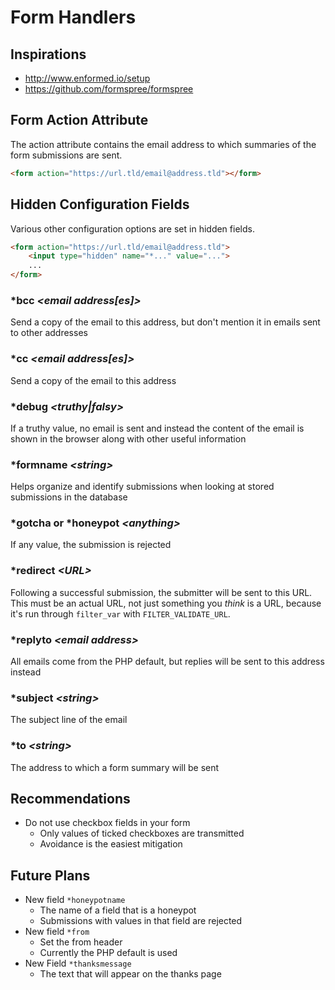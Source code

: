 # Form Handlers

## Inspirations

-   http://www.enformed.io/setup
-   https://github.com/formspree/formspree

## Form Action Attribute

The action attribute contains the email address to which
summaries of the form submissions are sent.

```html
<form action="https://url.tld/email@address.tld"></form>
```

## Hidden Configuration Fields

Various other configuration options are set in hidden fields.

```html
<form action="https://url.tld/email@address.tld">
    <input type="hidden" name="*..." value="...">
    ...
</form>
```

### \*bcc *&lt;email address[es]&gt;*

Send a copy of the email to this address, but don't mention
it in emails sent to other addresses

### *cc *&lt;email address[es]&gt;*

Send a copy of the email to this address

### \*debug *&lt;truthy|falsy&gt;*

If a truthy value, no email is sent and instead the content
of the email is shown in the browser along with other useful
information 

### \*formname *&lt;string&gt;*

Helps organize and identify submissions when looking at stored
submissions in the database

### \*gotcha or \*honeypot *&lt;anything&gt;*

If any value, the submission is rejected

### \*redirect *&lt;URL&gt;*

Following a successful submission, the submitter will be sent
to this URL. This must be an actual URL, not just something you _think_ is a URL, because it's run through `filter_var` with `FILTER_VALIDATE_URL`.

### \*replyto *&lt;email address&gt;*

All emails come from the PHP default, but replies will be sent
to this address instead 

### \*subject *&lt;string&gt;*

The subject line of the email

### \*to *&lt;string&gt;*

The address to which a form summary will be sent

## Recommendations

-   Do not use checkbox fields in your form
    -   Only values of ticked checkboxes are transmitted
    -   Avoidance is the easiest mitigation

## Future Plans

-   New field `*honeypotname`
    -   The name of a field that is a honeypot
    -   Submissions with values in that field are rejected
-   New field `*from`
    -   Set the from header
    -   Currently the PHP default is used
-   New Field `*thanksmessage`
    -   The text that will appear on the thanks page
